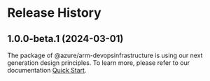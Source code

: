 # Release History
    
## 1.0.0-beta.1 (2024-03-01)

The package of @azure/arm-devopsinfrastructure is using our next generation design principles. To learn more, please refer to our documentation [Quick Start](https://aka.ms/js-track2-quickstart).
